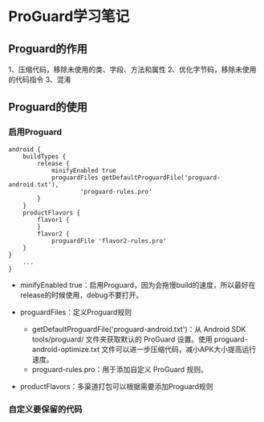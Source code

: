 # ProGuard学习笔记


## Proguard的作用

1、压缩代码，移除未使用的类、字段、方法和属性
2、优化字节码，移除未使用的代码指令
3、混淆

## Proguard的使用

### 启用Proguard

	android {
    	buildTypes {
        	release {
        	    minifyEnabled true
        	    proguardFiles getDefaultProguardFile('proguard-android.txt'),
        	            'proguard-rules.pro'
        	}
    	}
	    productFlavors {
        	flavor1 {
        	}
        	flavor2 {
            	proguardFile 'flavor2-rules.pro'
        }
    }
    	...
	}

- minifyEnabled true：启用Proguard，因为会拖慢build的速度，所以最好在release的时候使用，debug不要打开。
- proguardFiles：定义Proguard规则
	- getDefaultProguardFile('proguard-android.txt')：从 Android SDK tools/proguard/ 文件夹获取默认的 ProGuard 设置。使用 proguard-android-optimize.txt 文件可以进一步压缩代码，减小APK大小提高运行速度。
	- proguard-rules.pro：用于添加自定义 ProGuard 规则。

- productFlavors：多渠道打包可以根据需要添加Proguard规则


### 自定义要保留的代码

